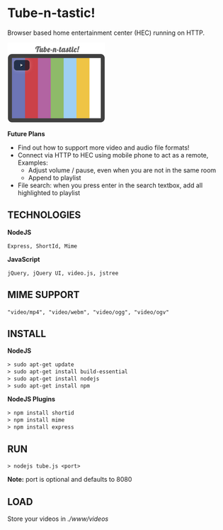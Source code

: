 # Tube-n-tastic!

Browser based home entertainment center (HEC) running on HTTP.

![Tube thumbnail](thumbnail.png)

**Future Plans**
* Find out how to support more video and audio file formats!
* Connect via HTTP to HEC using mobile phone to act as a remote, Examples:
	* Adjust volume / pause, even when you are not in the same room
	* Append to playlist
* File search: when you press enter in the search textbox, add all highlighted to playlist

## TECHNOLOGIES

**NodeJS**

	Express, ShortId, Mime

**JavaScript**

	jQuery, jQuery UI, video.js, jstree

## MIME SUPPORT

	"video/mp4", "video/webm", "video/ogg", "video/ogv"

## INSTALL

**NodeJS**

```
> sudo apt-get update
> sudo apt-get install build-essential
> sudo apt-get install nodejs
> sudo apt-get install npm
```

**NodeJS Plugins**

```
> npm install shortid
> npm install mime
> npm install express
```

## RUN

```
> nodejs tube.js <port>
```

**Note:** port is optional and defaults to 8080

## LOAD

Store your videos in *./www/videos*
